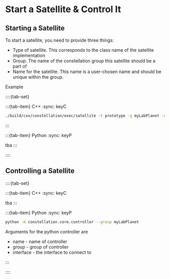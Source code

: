 # Start a Satellite & Control It

## Starting a Satellite

To start a satellite, you need to provide three things:

- Type of satellite. This corresponds to the class name of the satellite implementation
- Group. The name of the constellation group this satellite should be a part of
- Name for the satellite. This name is a user-chosen name and should be unique within the group.

Example

::::{tab-set}

:::{tab-item} C++
:sync: keyC

```sh
./build/cxx/constellation/exec/satellite -t prototype -g myLabPlanet -n TheFirstSatellite
```

:::

:::{tab-item} Python
:sync: keyP

tba
:::

::::

## Controlling a Satellite

::::{tab-set}

:::{tab-item} C++
:sync: keyC

tba
:::

:::{tab-item} Python
:sync: keyP

```sh
python -m constellation.core.controller --group myLabPlanet
```

Arguments for the python controller are

- name -  name of controller
- group -  group of controller
- interface - the interface to connect to

:::

::::
